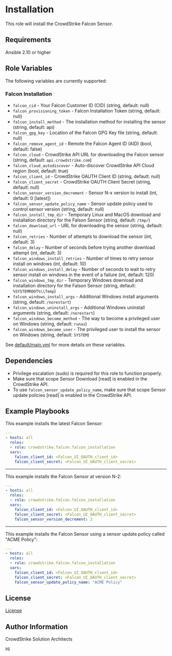 Installation
=========

This role will install the CrowdStrike Falcon Sensor.

Requirements
------------

Ansible 2.10 or higher

Role Variables
--------------

The following variables are currently supported:

### Falcon Installation

 * `falcon_cid` - Your Falcon Customer ID (CID) (string, default: null)
 * `falcon_provisioning_token` - Falcon Installation Token (string, default: null)
 * `falcon_install_method` - The installation method for installing the sensor (string, default: api)
 * `falcon_gpg_key` - Location of the Falcon GPG Key file (string, default: null)
 * `falcon_remove_agent_id` - Remote the Falcon Agent ID (AID) (bool, default: false)
 * `falcon_cloud` - CrowdStrike API URL for downloading the Falcon sensor (string, default: `api.crowdstrike.com`)
 * `falcon_cloud_autodiscover` - Auto-discover CrowdStrike API Cloud region (bool, default: true)
 * `falcon_client_id` - CrowdStrike OAUTH Client ID (string, default: null)
 * `falcon_client_secret` - CrowdStrike OAUTH Client Secret (string, default: null)
 * `falcon_sensor_version_decrement` - Sensor N-x version to install (int, default: 0 [latest])
 * `falcon_sensor_update_policy_name` - Sensor update policy used to control sensor version (string, default: null)
 * `falcon_install_tmp_dir` - Temporary Linux and MacOS download and installation directory for the Falson Sensor (string, default: `/tmp/`)
 * `falcon_download_url` - URL for downloading the sensor (string, default: null)
 * `falcon_retries` - Number of attempts to download the sensor (int, default: 3)
 * `falcon_delay` - Number of seconds before trying another download attempt (int, default: 3)
 * `falcon_windows_install_retries` - Number of times to retry sensor install on windows (int, default: 10)
 * `falcon_windows_install_delay` - Number of seconds to wait to retry sensor install on windows in the event of a failure (int, default: 120)
 * `falcon_windows_tmp_dir` - Temporary Windows download and installation directory for the Falson Sensor (string, default: `%SYSTEMROOT%\\Temp`)
 * `falcon_windows_install_args` - Additional Windows install arguments (string, default: `/norestart`)
 * `falcon_windows_uninstall_args` - Additional Windows uninstall arguments (string, default: `/norestart`)
 * `falcon_windows_become_method` - The way to become a privileged user on Windows (string, default: `runas`)
 * `falcon_windows_become_user` - The privileged user to install the sensor on Windows (string, default: `SYSTEM`)

See [default/main.yml](default/main.yml) for more details on these variables.

Dependencies
------------

- Privilege escalation (sudo) is required for this role to function properly.
- Make sure that scope Sensor Download [read] is enabled in the CrowdStrike API.
- To use `falcon_sensor_update_policy_name`, make sure that scope Sensor update policies [read] is enabled in the CrowdStrike API.

Example Playbooks
----------------

This example installs the latest Falcon Sensor:

```yaml
---
- hosts: all
  roles:
  - role: crowdstrike.falcon.falcon_installation
  vars:
    falcon_client_id: <Falcon_UI_OAUTH_client_id>
    falcon_client_secret: <Falcon_UI_OAUTH_client_secret>
```
---
This example installs the Falcon Sensor at version N-2:
```yaml
---
- hosts: all
  roles:
  - role: crowdstrike.falcon.falcon_installation
  vars:
    falcon_client_id: <Falcon_UI_OAUTH_client_id>
    falcon_client_secret: <Falcon_UI_OAUTH_client_secret>
    falcon_sensor_version_decrement: 2
```
---
This example installs the Falcon Sensor using a sensor update policy called "ACME Policy":
```yaml
---
- hosts: all
  roles:
  - role: crowdstrike.falcon.falcon_installation
  vars:
    falcon_client_id: <Falcon_UI_OAUTH_client_id>
    falcon_client_secret: <Falcon_UI_OAUTH_client_secret>
    falcon_sensor_update_policy_name: "ACME Policy"
```
License
-------

[License](https://github.com/crowdstrike/ansible_collection_falcon/blob/main/LICENSE)

Author Information
------------------

CrowdStrike Solution Architects

Hi
